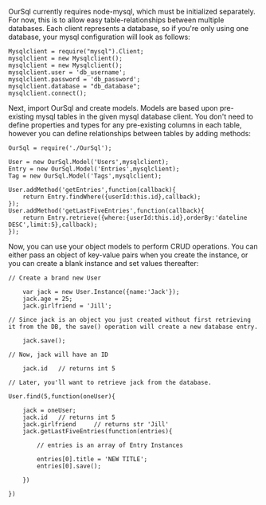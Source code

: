 OurSql currently requires node-mysql, which must be initialized separately.  For now, this is to allow easy table-relationships between multiple databases.  Each client represents a database, so if you're only using one database, your mysql configuration will look as follows: 

	Mysqlclient = require("mysql").Client;
	mysqlclient = new Mysqlclient();
	mysqlclient = new Mysqlclient();
	mysqlclient.user = 'db_username';
	mysqlclient.password = 'db_password';
	mysqlclient.database = "db_database";
	mysqlclient.connect();

Next, import OurSql and create models.  Models are based upon pre-existing mysql tables in the given mysql database client. You don't need to define properties and types for any pre-existing columns in each table, however you can define relationships between tables by adding methods:

	OurSql = require('./OurSql');

	User = new OurSql.Model('Users',mysqlclient);
	Entry = new OurSql.Model('Entries',mysqlclient);
	Tag = new OurSql.Model('Tags',mysqlclient);
	
	User.addMethod('getEntries',function(callback){
		return Entry.findWhere({userId:this.id},callback);
	});
	User.addMethod('getLastFiveEntries',function(callback){
		return Entry.retrieve({where:{userId:this.id},orderBy:'dateline DESC',limit:5},callback);
	});
	
Now, you can use your object models to perform CRUD operations.  You can either pass an object of key-value pairs when you create the instance, or you can create a blank instance and set values thereafter:

	// Create a brand new User
	
		var jack = new User.Instance({name:'Jack'});	
		jack.age = 25;
		jack.girlfriend = 'Jill';

	// Since jack is an object you just created without first retrieving it from the DB, the save() operation will create a new database entry. 
	
		jack.save();	
	
	// Now, jack will have an ID
	
		jack.id   // returns int 5 

	// Later, you'll want to retrieve jack from the database.

	User.find(5,function(oneUser){
		
		jack = oneUser;
		jack.id   // returns int 5
		jack.girlfriend     // returns str 'Jill'
		jack.getLastFiveEntries(function(entries){
			
			// entries is an array of Entry Instances
			
			entries[0].title = 'NEW TITLE';
			entries[0].save();
			
		})
		
	})